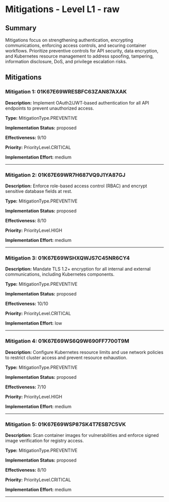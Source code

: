 # Mitigations - Level L1 - raw

## Summary

Mitigations focus on strengthening authentication, encrypting communications, enforcing access controls, and securing container workflows. Prioritize preventive controls for API security, data encryption, and Kubernetes resource management to address spoofing, tampering, information disclosure, DoS, and privilege escalation risks.

## Mitigations

### Mitigation 1: 01K67E69WRESBFC63ZAN87AXAK

**Description:** Implement OAuth2/JWT-based authentication for all API endpoints to prevent unauthorized access.

**Type:** MitigationType.PREVENTIVE

**Implementation Status:** proposed

**Effectiveness:** 9/10

**Priority:** PriorityLevel.CRITICAL

**Implementation Effort:** medium

---

### Mitigation 2: 01K67E69WR7H687VQ9J1YA87GJ

**Description:** Enforce role-based access control (RBAC) and encrypt sensitive database fields at rest.

**Type:** MitigationType.PREVENTIVE

**Implementation Status:** proposed

**Effectiveness:** 8/10

**Priority:** PriorityLevel.HIGH

**Implementation Effort:** medium

---

### Mitigation 3: 01K67E69WSHXQWJS7C45NR6CY4

**Description:** Mandate TLS 1.2+ encryption for all internal and external communications, including Kubernetes components.

**Type:** MitigationType.PREVENTIVE

**Implementation Status:** proposed

**Effectiveness:** 10/10

**Priority:** PriorityLevel.CRITICAL

**Implementation Effort:** low

---

### Mitigation 4: 01K67E69WS6Q9W690FF7700T9M

**Description:** Configure Kubernetes resource limits and use network policies to restrict cluster access and prevent resource exhaustion.

**Type:** MitigationType.PREVENTIVE

**Implementation Status:** proposed

**Effectiveness:** 7/10

**Priority:** PriorityLevel.HIGH

**Implementation Effort:** medium

---

### Mitigation 5: 01K67E69WSP87SK4T7ESB7C5VK

**Description:** Scan container images for vulnerabilities and enforce signed image verification for registry access.

**Type:** MitigationType.PREVENTIVE

**Implementation Status:** proposed

**Effectiveness:** 8/10

**Priority:** PriorityLevel.CRITICAL

**Implementation Effort:** medium

---

